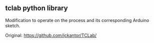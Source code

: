 ## tclab python library

Modification to operate on the process and its corresponding Arduino sketch.

Original: https://github.com/jckantor/TCLab/
